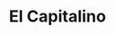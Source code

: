 ---
title: "El Capitalino"
url: /san-pedro-sula/el-capitalino-avenida-junior/
shop: Autowerkstatt
---